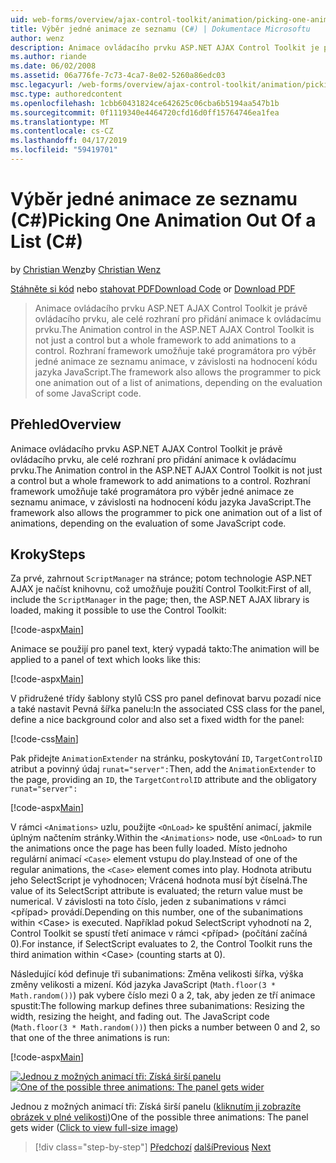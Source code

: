 ```yaml
---
uid: web-forms/overview/ajax-control-toolkit/animation/picking-one-animation-out-of-a-list-cs
title: Výběr jedné animace ze seznamu (C#) | Dokumentace Microsoftu
author: wenz
description: Animace ovládacího prvku ASP.NET AJAX Control Toolkit je právě ovládacího prvku, ale celé rozhraní pro přidání animace k ovládacímu prvku. Rozhraní také povolit...
ms.author: riande
ms.date: 06/02/2008
ms.assetid: 06a776fe-7c73-4ca7-8e02-5260a86edc03
msc.legacyurl: /web-forms/overview/ajax-control-toolkit/animation/picking-one-animation-out-of-a-list-cs
msc.type: authoredcontent
ms.openlocfilehash: 1cbb60431824ce642625c06cba6b5194aa547b1b
ms.sourcegitcommit: 0f1119340e4464720cfd16d0ff15764746ea1fea
ms.translationtype: MT
ms.contentlocale: cs-CZ
ms.lasthandoff: 04/17/2019
ms.locfileid: "59419701"
---
```

# <a name="picking-one-animation-out-of-a-list-c"></a><span data-ttu-id="5e307-104">Výběr jedné animace ze seznamu (C#)</span><span class="sxs-lookup"><span data-stu-id="5e307-104">Picking One Animation Out Of a List (C#)</span></span>

<span data-ttu-id="5e307-105">by [Christian Wenz](https://github.com/wenz)</span><span class="sxs-lookup"><span data-stu-id="5e307-105">by [Christian Wenz](https://github.com/wenz)</span></span>

<span data-ttu-id="5e307-106">[Stáhněte si kód](http://download.microsoft.com/download/f/9/a/f9a26acd-8df4-4484-8a18-199e4598f411/Animation5.cs.zip) nebo [stahovat PDF](http://download.microsoft.com/download/6/7/1/6718d452-ff89-4d3f-a90e-c74ec2d636a3/animation5CS.pdf)</span><span class="sxs-lookup"><span data-stu-id="5e307-106">[Download Code](http://download.microsoft.com/download/f/9/a/f9a26acd-8df4-4484-8a18-199e4598f411/Animation5.cs.zip) or [Download PDF](http://download.microsoft.com/download/6/7/1/6718d452-ff89-4d3f-a90e-c74ec2d636a3/animation5CS.pdf)</span></span>

> <span data-ttu-id="5e307-107">Animace ovládacího prvku ASP.NET AJAX Control Toolkit je právě ovládacího prvku, ale celé rozhraní pro přidání animace k ovládacímu prvku.</span><span class="sxs-lookup"><span data-stu-id="5e307-107">The Animation control in the ASP.NET AJAX Control Toolkit is not just a control but a whole framework to add animations to a control.</span></span> <span data-ttu-id="5e307-108">Rozhraní framework umožňuje také programátora pro výběr jedné animace ze seznamu animace, v závislosti na hodnocení kódu jazyka JavaScript.</span><span class="sxs-lookup"><span data-stu-id="5e307-108">The framework also allows the programmer to pick one animation out of a list of animations, depending on the evaluation of some JavaScript code.</span></span>


## <a name="overview"></a><span data-ttu-id="5e307-109">Přehled</span><span class="sxs-lookup"><span data-stu-id="5e307-109">Overview</span></span>

<span data-ttu-id="5e307-110">Animace ovládacího prvku ASP.NET AJAX Control Toolkit je právě ovládacího prvku, ale celé rozhraní pro přidání animace k ovládacímu prvku.</span><span class="sxs-lookup"><span data-stu-id="5e307-110">The Animation control in the ASP.NET AJAX Control Toolkit is not just a control but a whole framework to add animations to a control.</span></span> <span data-ttu-id="5e307-111">Rozhraní framework umožňuje také programátora pro výběr jedné animace ze seznamu animace, v závislosti na hodnocení kódu jazyka JavaScript.</span><span class="sxs-lookup"><span data-stu-id="5e307-111">The framework also allows the programmer to pick one animation out of a list of animations, depending on the evaluation of some JavaScript code.</span></span>

## <a name="steps"></a><span data-ttu-id="5e307-112">Kroky</span><span class="sxs-lookup"><span data-stu-id="5e307-112">Steps</span></span>

<span data-ttu-id="5e307-113">Za prvé, zahrnout `ScriptManager` na stránce; potom technologie ASP.NET AJAX je načíst knihovnu, což umožňuje použití Control Toolkit:</span><span class="sxs-lookup"><span data-stu-id="5e307-113">First of all, include the `ScriptManager` in the page; then, the ASP.NET AJAX library is loaded, making it possible to use the Control Toolkit:</span></span>

[!code-aspx[Main](picking-one-animation-out-of-a-list-cs/samples/sample1.aspx)]

<span data-ttu-id="5e307-114">Animace se použijí pro panel text, který vypadá takto:</span><span class="sxs-lookup"><span data-stu-id="5e307-114">The animation will be applied to a panel of text which looks like this:</span></span>

[!code-aspx[Main](picking-one-animation-out-of-a-list-cs/samples/sample2.aspx)]

<span data-ttu-id="5e307-115">V přidružené třídy šablony stylů CSS pro panel definovat barvu pozadí nice a také nastavit Pevná šířka panelu:</span><span class="sxs-lookup"><span data-stu-id="5e307-115">In the associated CSS class for the panel, define a nice background color and also set a fixed width for the panel:</span></span>

[!code-css[Main](picking-one-animation-out-of-a-list-cs/samples/sample3.css)]

<span data-ttu-id="5e307-116">Pak přidejte `AnimationExtender` na stránku, poskytování `ID`, `TargetControlID` atribut a povinný údaj `runat="server":`</span><span class="sxs-lookup"><span data-stu-id="5e307-116">Then, add the `AnimationExtender` to the page, providing an `ID`, the `TargetControlID` attribute and the obligatory `runat="server":`</span></span>

[!code-aspx[Main](picking-one-animation-out-of-a-list-cs/samples/sample4.aspx)]

<span data-ttu-id="5e307-117">V rámci `<Animations>` uzlu, použijte `<OnLoad>` ke spuštění animací, jakmile úplným načtením stránky.</span><span class="sxs-lookup"><span data-stu-id="5e307-117">Within the `<Animations>` node, use `<OnLoad>` to run the animations once the page has been fully loaded.</span></span> <span data-ttu-id="5e307-118">Místo jednoho regulární animací `<Case>` element vstupu do play.</span><span class="sxs-lookup"><span data-stu-id="5e307-118">Instead of one of the regular animations, the `<Case>` element comes into play.</span></span> <span data-ttu-id="5e307-119">Hodnota atributu jeho SelectScript je vyhodnocen; Vrácená hodnota musí být číselná.</span><span class="sxs-lookup"><span data-stu-id="5e307-119">The value of its SelectScript attribute is evaluated; the return value must be numerical.</span></span> <span data-ttu-id="5e307-120">V závislosti na toto číslo, jeden z subanimations v rámci &lt;případ&gt; provádí.</span><span class="sxs-lookup"><span data-stu-id="5e307-120">Depending on this number, one of the subanimations within &lt;Case&gt; is executed.</span></span> <span data-ttu-id="5e307-121">Například pokud SelectScript vyhodnotí na 2, Control Toolkit se spustí třetí animace v rámci &lt;případ&gt; (počítání začíná 0).</span><span class="sxs-lookup"><span data-stu-id="5e307-121">For instance, if SelectScript evaluates to 2, the Control Toolkit runs the third animation within &lt;Case&gt; (counting starts at 0).</span></span>

<span data-ttu-id="5e307-122">Následující kód definuje tři subanimations: Změna velikosti šířka, výška změny velikosti a mizení. Kód jazyka JavaScript (`Math.floor(3 * Math.random())`) pak vybere číslo mezi 0 a 2, tak, aby jeden ze tří animace spustit:</span><span class="sxs-lookup"><span data-stu-id="5e307-122">The following markup defines three subanimations: Resizing the width, resizing the height, and fading out. The JavaScript code (`Math.floor(3 * Math.random())`) then picks a number between 0 and 2, so that one of the three animations is run:</span></span>

[!code-aspx[Main](picking-one-animation-out-of-a-list-cs/samples/sample5.aspx)]


<span data-ttu-id="5e307-123">[![Jednou z možných animací tři: Získá širší panelu](picking-one-animation-out-of-a-list-cs/_static/image2.png)](picking-one-animation-out-of-a-list-cs/_static/image1.png)</span><span class="sxs-lookup"><span data-stu-id="5e307-123">[![One of the possible three animations: The panel gets wider](picking-one-animation-out-of-a-list-cs/_static/image2.png)](picking-one-animation-out-of-a-list-cs/_static/image1.png)</span></span>

<span data-ttu-id="5e307-124">Jednou z možných animací tři: Získá širší panelu ([kliknutím ji zobrazíte obrázek v plné velikosti](picking-one-animation-out-of-a-list-cs/_static/image3.png))</span><span class="sxs-lookup"><span data-stu-id="5e307-124">One of the possible three animations: The panel gets wider ([Click to view full-size image](picking-one-animation-out-of-a-list-cs/_static/image3.png))</span></span>

> [!div class="step-by-step"]
> <span data-ttu-id="5e307-125">[Předchozí](animation-depending-on-a-condition-cs.md)
> [další](animating-in-response-to-user-interaction-cs.md)</span><span class="sxs-lookup"><span data-stu-id="5e307-125">[Previous](animation-depending-on-a-condition-cs.md)
[Next](animating-in-response-to-user-interaction-cs.md)</span></span>
